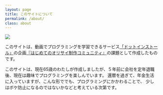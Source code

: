 ```yaml
---
layout: page
title: このサイトについて
permalink: /about/
class: about
---
```


![](../images/oldman_75.png)

このサイトは、動画でプログラミングを学習できるサービス[「ドットインストール」](https://dotinstall.com/)の企画[『はじめてのオリサイ制作コミュニティ』](https://note.com/dotinstall/n/nf30d841e318c)の課題として作成したものです。

このサイトは、現在65歳のわたしが作成しましたが、５年前に会社を定年退職後、現在は趣味でプログラミングを楽しんでいます。
還暦を過ぎて、年金生活に入っていますが、こんな形ででも、プログラミングにかかわることで、 少しはボケ防止になるのではないかなどと考えている次第です。

